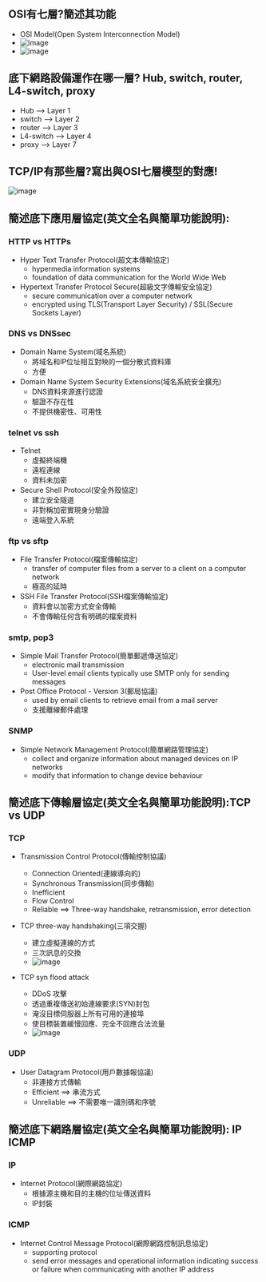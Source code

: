 ## OSI有七層?簡述其功能
  - OSI Model(Open System Interconnection Model)
  - ![image](https://user-images.githubusercontent.com/91240048/200502928-5130deb9-0fdf-40e6-b7ec-f3a4294ac3bd.png)
  - ![image](https://user-images.githubusercontent.com/91240048/199176398-f2ef0859-99ef-4acb-a467-8ddd9b47d3d6.png)

## 底下網路設備運作在哪一層? Hub, switch, router, L4-switch, proxy
  - Hub --> Layer 1
  - switch --> Layer 2
  - router --> Layer 3
  - L4-switch --> Layer 4
  - proxy --> Layer 7

## TCP/IP有那些層?寫出與OSI七層模型的對應!
![image](https://user-images.githubusercontent.com/91240048/199180030-8c764bc4-4d9b-4e79-bc9e-a7973881dde0.png)

## 簡述底下應用層協定(英文全名與簡單功能說明):
### HTTP vs HTTPs
-  Hyper Text Transfer Protocol(超文本傳輸協定)
    -  hypermedia information systems
    -  foundation of data communication for the World Wide Web
 -  Hypertext Transfer Protocol Secure(超級文字傳輸安全協定)
    -  secure communication over a computer network
    -  encrypted using  TLS(Transport Layer Security) / SSL(Secure Sockets Layer)

### DNS vs DNSsec
-  Domain Name System(域名系統)
    -  將域名和IP位址相互對映的一個分散式資料庫
    -  方便
- Domain Name System Security Extensions(域名系統安全擴充)
    - DNS資料來源進行認證
    - 驗證不存在性
    - 不提供機密性、可用性

### telnet vs ssh
- Telnet
  - 虛擬終端機
  - 遠程連線
  - 資料未加密
- Secure Shell Protocol(安全外殼協定)
  - 建立安全隧道
  - 非對稱加密實現身分驗證
  - 遠端登入系統

### ftp vs sftp
- File Transfer Protocol(檔案傳輸協定)
  - transfer of computer files from a server to a client on a computer network
  - 極高的延時
- SSH File Transfer Protocol(SSH檔案傳輸協定)
  - 資料會以加密方式安全傳輸
  - 不會傳輸任何含有明碼的檔案資料

### smtp, pop3
- Simple Mail Transfer Protocol(簡單郵遞傳送協定)
  - electronic mail transmission
  - User-level email clients typically use SMTP only for sending messages
- Post Office Protocol - Version 3(郵局協議)
  - used by email clients to retrieve email from a mail server
  - 支援離線郵件處理

### SNMP
- Simple Network Management Protocol(簡單網路管理協定)
  - collect and organize information about managed devices on IP networks
  - modify that information to change device behaviour

## 簡述底下傳輸層協定(英文全名與簡單功能說明):TCP vs UDP
### TCP
- Transmission Control Protocol(傳輸控制協議)
  - Connection Oriented(連線導向的)
  - Synchronous Transmission(同步傳輸)
  - Inefficient
  - Flow Control
  - Reliable ==> Three-way handshake, retransmission, error detection

- TCP three-way handshaking(三項交握)
  - 建立虛擬連線的方式
  - 三次訊息的交換
  - ![image](https://user-images.githubusercontent.com/91240048/200494699-557d21c9-de0f-4f56-8d3b-4ac7723f9da6.png)

- TCP syn flood attack
  - DDoS 攻擊
  - 透過重複傳送初始連線要求(SYN)封包
  - 淹沒目標伺服器上所有可用的連接埠
  - 使目標裝置緩慢回應、完全不回應合法流量
  - ![image](https://user-images.githubusercontent.com/91240048/199211523-a9a7e4a7-23b6-42e3-856a-281043c6a822.png)

### UDP
- User Datagram Protocol(用戶數據報協議)
  - 非連接方式傳輸
  - Efficient ==> 串流方式
  - Unreliable ==> 不需要唯一識別碼和序號

## 簡述底下網路層協定(英文全名與簡單功能說明): IP ICMP
### IP
- Internet Protocol(網際網路協定)
  - 根據源主機和目的主機的位址傳送資料
  - IP封裝

### ICMP
- Internet Control Message Protocol(網際網路控制訊息協定)
  - supporting protocol
  - send error messages and operational information indicating success or failure when communicating with another IP address

